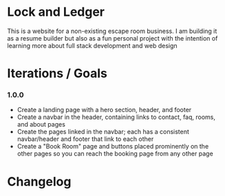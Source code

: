 # Lock and Ledger
This is a website for a non-existing escape room business. I am building it as a resume builder but also as a fun personal project
with the intention of learning more about full stack development and web design

# Iterations / Goals

### 1.0.0
- Create a landing page with a hero section, header, and footer
- Create a navbar in the header, containing links to contact, faq, rooms, and about pages
- Create the pages linked in the navbar; each has a consistent navbar/header and footer that link to each other
- Create a "Book Room" page and buttons placed prominently on the other pages so you can reach the booking page from any other page


# Changelog

